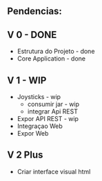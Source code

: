 Pendencias:
---------------

 V 0 - DONE
----------------
 * Estrutura do Projeto - done
 * Core Application - done
 
 V 1 - WIP
----------------
 * Joysticks - wip
   * consumir jar - wip
   * integrar Api REST
 * Expor API REST - wip
 * Integraçao Web
 * Expor Web

 V 2 Plus
----------------
 * Criar interface visual html
